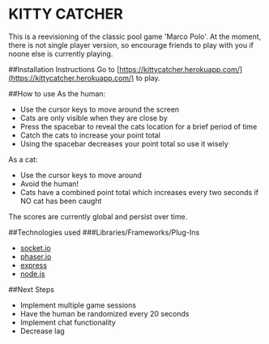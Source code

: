 # KITTY CATCHER

This is a reevisioning of the classic pool game 'Marco Polo'. At the moment, there is not single player version, so encourage friends to play with you if noone else is currently playing. 

##Installation Instructions
Go to [https://kittycatcher.herokuapp.com/](https://kittycatcher.herokuapp.com/) to play.

##How to use
As the human: 
* Use the cursor keys to move around the screen
* Cats are only visible when they are close by
* Press the spacebar to reveal the cats location for a brief period of time
* Catch the cats to increase your point total
* Using the spacebar decreases your point total so use it wisely

As a cat:
* Use the cursor keys to move around
* Avoid the human!
* Cats have a combined point total which increases every two seconds if NO cat has been caught

The scores are currently global and persist over time. 

##Technologies used
###Libraries/Frameworks/Plug-Ins
* [socket.io](http://socket.io/)
* [phaser.io](http://phaser.io/)
* [express](http://expressjs.com/)
* [node.js](https://nodejs.org/en/)

##Next Steps
* Implement multiple game sessions
* Have the human be randomized every 20 seconds
* Implement chat functionality
* Decrease lag

